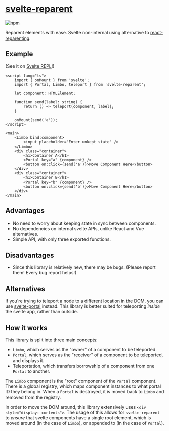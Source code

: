 # [svelte-reparent](https://leodog896.github.io/svelte-reparent)

[![npm](https://img.shields.io/npm/v/svelte-reparent)](https://npmjs.com/svelte-reparent)

Reparent elements with ease. Svelte non-internal using alternative to [react-reparenting](https://github.com/paol-imi/react-reparenting).

## Example

(See it on [Svelte REPL](https://svelte.dev/repl/0ebf76d9cbb347fd8c2639f3c3825eba?version=4.2.1)!)

```svelte
<script lang="ts">
	import { onMount } from 'svelte';
	import { Portal, Limbo, teleport } from 'svelte-reparent';

	let component: HTMLElement;

	function send(label: string) {
		return () => teleport(component, label);
	}

	onMount(send('a'));
</script>

<main>
	<Limbo bind:component>
		<input placeholder="Enter unkept state" />
	</Limbo>
	<div class="container">
		<h1>Container A</h1>
		<Portal key="a" {component} />
		<button on:click={send('a')}>Move Component Here</button>
	</div>
	<div class="container">
		<h1>Container B</h1>
		<Portal key="b" {component} />
		<button on:click={send('b')}>Move Component Here</button>
	</div>
</main>
```

## Advantages

- No need to worry about keeping state in sync between components.
- No dependencies on internal svelte APIs, unlike React and Vue alternatives.
- Simple API, with only three exported functions.

## Disadvantages

- Since this library is relatively new, there may be bugs. (Please report them! Every bug report helps!)

## Alternatives

If you're trying to teleport a node to a different location in the DOM, you can use
[svelte-portal](https://npmjs.com/package/svelte-portal) instead. This library
is better suited for teleporting _inside_ the svelte app, rather than outside.

## How it works

This library is split into three main concepts:

- `Limbo`, which serves as the "owner" of a component to be teleported.
- `Portal`, which serves as the "receiver" of a component to be teleported, and displays it.
- Teleportation, which transfers borrowship of a component from one `Portal` to another.

The `Limbo` component is the "root" component of the `Portal` component. There is a global
registry, which maps component instances to what portal ID they belong in. When a `Portal`
is destroyed, it is moved back to `Limbo` and removed from the registry.

In order to move the DOM around, this library extensively uses `<div style="display: contents">`.
The usage of this allows for `svelte-reparent` to _ensure_ that svelte components
have a single root element, which is moved around (in the case of `Limbo`), or
appended to (in the case of `Portal`).
